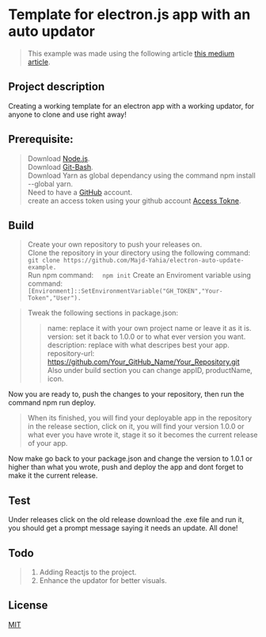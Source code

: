 # Template for electron.js app with an auto updator

> This example was made using the following article [this medium article](https://medium.com/@johndyer24/creating-and-deploying-an-auto-updating-electron-app-for-mac-and-windows-using-electron-builder-6a3982c0cee6).  

## Project description

Creating a working template for an electron app with a working updator, for anyone to clone and use right away!  

## Prerequisite:

> Download [Node.js](https://nodejs.org/en/download/).  
> Download [Git-Bash](https://git-scm.com/downloads).  
> Download Yarn as global dependancy using the command npm install --global yarn.  
> Need to have a [GitHub](https://github.com) account.  
> create an access token using your github account [Access Tokne](https://docs.github.com/en/github/authenticating-to-github/creating-a-personal-access-token).  

## Build

> Create your own repository to push your releases on.   
> Clone the repository in your directory using the following command:   
    ```
    git clone https://github.com/Majd-Yahia/electron-auto-update-example.
    ```  
> Run npm command: 
    ```  
    npm init
    ```
> Create an Enviroment variable using command: 
    ```  
    [Environment]::SetEnvironmentVariable("GH_TOKEN","Your-Token","User").  
    ```

> Tweak the following sections in package.json:  
>> name: replace it with your own project name or leave it as it is.  
>> version: set it back to 1.0.0 or to what ever version you want.  
>> description: replace with what descripes best your app.  
>> repository-url: https://github.com/Your_GitHub_Name/Your_Repository.git  
>> Also under build section you can change appID, productName, icon.  

Now you are ready to, push the changes to your repository, then run the command npm run deploy.  
> When its finished, you will find your deployable app in the repository in the release section, click on it, you will find your version 1.0.0 or what ever you have wrote it, stage it so it becomes the current release of your app.  

Now make go back to your package.json and change the version to 1.0.1 or higher than what you wrote, push and deploy the app and dont forget to make it the current release.  

## Test

Under releases click on the old release download the .exe file and run it, you should get a prompt message saying it needs an update.
All done!

## Todo

> 1. Adding Reactjs to the project.
> 2. Enhance the updator for better visuals.

## License
[MIT](https://opensource.org/licenses/mit-license)
